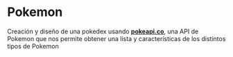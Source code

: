 # Pokemon 

Creación y diseño de una pokedex usando **[pokeapi.co](https://pokeapi.co/)**, una API de Pokemon que nos permite obtener una lista y características de los distintos tipos de  Pokemon 

